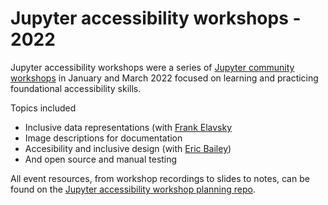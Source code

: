 # Jupyter accessibility workshops - 2022

Jupyter accessibility workshops were a series of [Jupyter community workshops](https://blog.jupyter.org/jupyter-community-workshops-cbd34ac82549)
in January and March 2022 focused on learning and practicing foundational
accessibility skills.

Topics included

- Inclusive data representations (with [Frank Elavsky](https://www.frank.computer/)
- Image descriptions for documentation
- Accesibility and inclusive design (with [Eric Bailey](https://ericwbailey.design/))
- And open source and manual testing

All event resources, from workshop recordings to slides to notes, can be found on the [Jupyter accessibility workshop planning repo](https://github.com/Quansight-Labs/jupyter-accessibility-workshops#readme).
